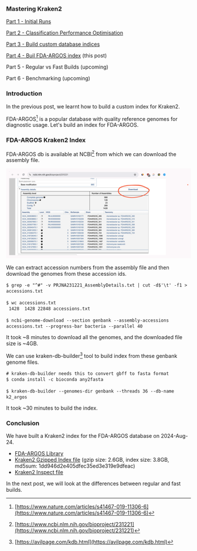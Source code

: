 <!--
.. title: Mastering Kraken2 - Part 4 - Build FDA-ARGOS Index
.. slug: mastering-kraken2-fda-argos-index
.. date: 2024-08-24 15:28:00 UTC+05:30
.. tags: 
.. category: bioinformatics
.. link: 
.. description: 
.. type: text
-->

### Mastering Kraken2

[Part 1 - Initial Runs](/2024/07/mastering-kraken2-initial-runs.html)

[Part 2 - Classification Performance Optimisation](/2024/07/mastering-kraken2-performance-optimisation.html)

[Part 3 - Build custom database indices](/2024/07/mastering-kraken2-build-custom-db.html)

[Part 4 - Buil FDA-ARGOS index](/2024/08/mastering-kraken2-fda-argos-index.html) (this post)

Part 5 - Regular vs Fast Builds (upcoming)

Part 6 - Benchmarking (upcoming)

### Introduction

In the previous post, we learnt how to build a custom index for Kraken2.

FDA-ARGOS[^argos] is a popular database with quality reference genomes for diagnostic usage. Let's build an index for FDA-ARGOS.

### FDA-ARGOS Kraken2 Index

FDA-ARGOS db is available at NCBI[^ncbi] from which we can download the assembly file.

<img src="/images/fda-argos-kraken2-index.png" alt="FDA-ARGOS NCBI" class="img-fluid">

We can extract accession numbers from the assembly file and then download the genomes from these accession ids.

```shell
$ grep -e "^#" -v PRJNA231221_AssemblyDetails.txt | cut -d$'\t' -f1 > accessions.txt

$ wc accessions.txt
 1428  1428 22848 accessions.txt
 
$ ncbi-genome-download --section genbank --assembly-accessions accessions.txt --progress-bar bacteria --parallel 40
```

It took ~8 minutes to download all the genomes, and the downloaded file size is ~4GB.

We can use kraken-db-builder[^kdb] tool to build index from these genbank genome files.

```shell
# kraken-db-builder needs this to convert gbff to fasta format
$ conda install -c bioconda any2fasta

$ kraken-db-builder --genomes-dir genbank --threads 36 --db-name k2_argos
```

It took ~30 minutes to build the index.

### Conclusion

We have built a Kraken2 index for the FDA-ARGOS database on 2024-Aug-24.

- [FDA-ARGOS Library](https://github.com/ChillarAnand/avilpage.com/tree/master/scripts/kraken2_argos)
- [Kraken2 Gzipped Index file](https://drive.google.com/file/d/1PbwriW3i3pkXJMFF5nq9OK_EqrwPiLWr/view) (gzip size: 2.6GB, index size: 3.8GB, md5sum: 1dd946d2e405dfec35ed3e319e9dfeac)
- [Kraken2 Inspect file](https://github.com/ChillarAnand/avilpage.com/tree/master/scripts/kraken2_argos)

In the next post, we will look at the differences between regular and fast builds.


[^argos]: [https://www.nature.com/articles/s41467-019-11306-6](https://www.nature.com/articles/s41467-019-11306-6)

[^ncbi]: [https://www.ncbi.nlm.nih.gov/bioproject/231221](https://www.ncbi.nlm.nih.gov/bioproject/231221)

[^kdb]: [https://avilpage.com/kdb.html](https://avilpage.com/kdb.html)

